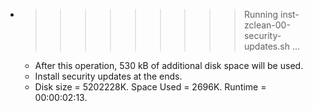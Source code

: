* >>>>>>>>> Running inst-zclean-00-security-updates.sh ...
  * After this operation, 530 kB of additional disk space will be used.
  * Install security updates at the ends.
  * Disk size = 5202228K. Space Used = 2696K. Runtime = 00:00:02:13.
